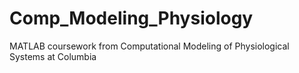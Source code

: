 # Comp_Modeling_Physiology
MATLAB coursework from Computational Modeling of Physiological Systems at Columbia
